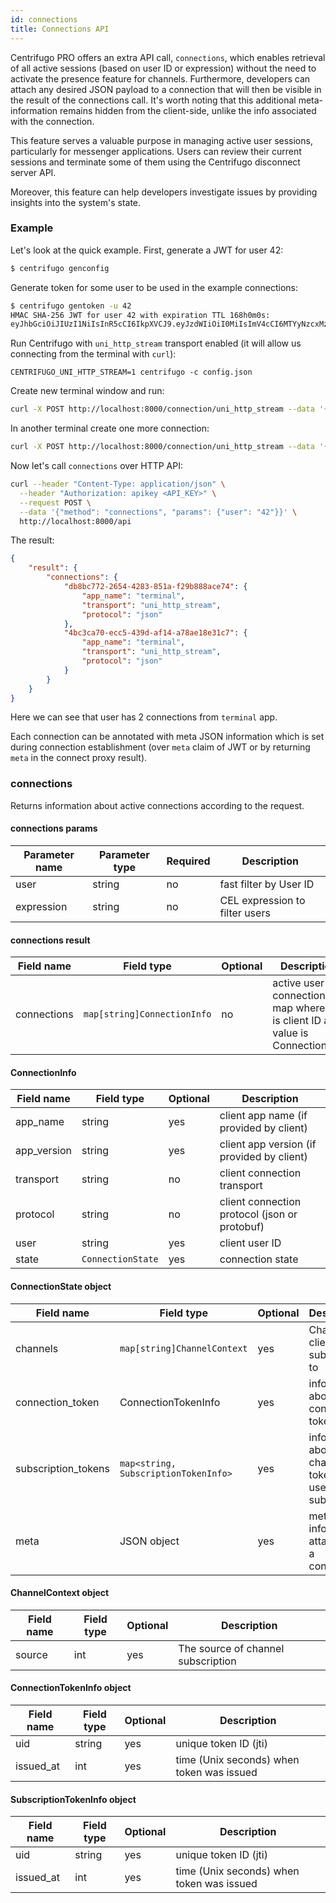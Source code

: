 ```yaml
---
id: connections
title: Connections API
---
```


Centrifugo PRO offers an extra API call, `connections`, which enables retrieval of all active sessions (based on user ID or expression) without the need to activate the presence feature for channels. Furthermore, developers can attach any desired JSON payload to a connection that will then be visible in the result of the connections call. It's worth noting that this additional meta-information remains hidden from the client-side, unlike the info associated with the connection.

This feature serves a valuable purpose in managing active user sessions, particularly for messenger applications. Users can review their current sessions and terminate some of them using the Centrifugo disconnect server API.

Moreover, this feature can help developers investigate issues by providing insights into the system's state.

### Example

Let's look at the quick example. First, generate a JWT for user 42:

```bash
$ centrifugo genconfig
```

Generate token for some user to be used in the example connections:

```bash
$ centrifugo gentoken -u 42
HMAC SHA-256 JWT for user 42 with expiration TTL 168h0m0s:
eyJhbGciOiJIUzI1NiIsInR5cCI6IkpXVCJ9.eyJzdWIiOiI0MiIsImV4cCI6MTYyNzcxMzMzNX0.s3eOhujiyBjc4u21nuHkbcWJll4Um0QqGU3PF-6Mf7Y
```

Run Centrifugo with `uni_http_stream` transport enabled (it will allow us connecting from the terminal with `curl`):

```
CENTRIFUGO_UNI_HTTP_STREAM=1 centrifugo -c config.json
```

Create new terminal window and run:

```bash
curl -X POST http://localhost:8000/connection/uni_http_stream --data '{"token": "eyJhbGciOiJIUzI1NiIsInR5cCI6IkpXVCJ9.eyJzdWIiOiI0MiIsImV4cCI6MTYyNzcxMzMzNX0.s3eOhujiyBjc4u21nuHkbcWJll4Um0QqGU3PF-6Mf7Y", "name": "terminal"}'
```

In another terminal create one more connection:

```bash
curl -X POST http://localhost:8000/connection/uni_http_stream --data '{"token": "eyJhbGciOiJIUzI1NiIsInR5cCI6IkpXVCJ9.eyJzdWIiOiI0MiIsImV4cCI6MTYyNzcxMzMzNX0.s3eOhujiyBjc4u21nuHkbcWJll4Um0QqGU3PF-6Mf7Y", "name": "terminal"}'
```

Now let's call `connections` over HTTP API:

```bash
curl --header "Content-Type: application/json" \
  --header "Authorization: apikey <API_KEY>" \
  --request POST \
  --data '{"method": "connections", "params": {"user": "42"}}' \
  http://localhost:8000/api
```

The result:

```json
{
    "result": {
        "connections": {
            "db8bc772-2654-4283-851a-f29b888ace74": {
                "app_name": "terminal",
                "transport": "uni_http_stream",
                "protocol": "json"
            },
            "4bc3ca70-ecc5-439d-af14-a78ae18e31c7": {
                "app_name": "terminal",
                "transport": "uni_http_stream",
                "protocol": "json"
            }
        }
    }
}
```

Here we can see that user has 2 connections from `terminal` app.

Each connection can be annotated with meta JSON information which is set during connection establishment (over `meta` claim of JWT or by returning `meta` in the connect proxy result).

### connections

Returns information about active connections according to the request. 

#### connections params

| Parameter name | Parameter type | Required | Description  |
| -------------- | -------------- | ------------ | ---- |
| user       | string  | no | fast filter by User ID        |
| expression       | string  | no | CEL expression to filter users        |

#### connections result

| Field name   | Field type     | Optional | Description  |
| -------------- | -------------- | ------ | ------------ |
| connections       | `map[string]ConnectionInfo`  | no | active user connections map where key is client ID and value is ConnectionInfo      |

#### ConnectionInfo

| Field name   | Field type     | Optional | Description  |
| -------------- | -------------- | ------ | ------------ |
| app_name       | string  | yes | client app name (if provided by client)         |
| app_version       | string  | yes | client app version (if provided by client)         |
| transport       | string  | no | client connection transport         |
| protocol       | string  | no | client connection protocol (json or protobuf) |
| user       | string  | yes | client user ID |
| state       | `ConnectionState`  | yes | connection state |

#### ConnectionState object

| Field name   | Field type     | Optional | Description  |
| -------------- | -------------- | ------ | ------------ |
| channels       | `map[string]ChannelContext`  | yes | Channels client subscribed to         |
| connection_token       | ConnectionTokenInfo  | yes | information about connection token         |
| subscription_tokens       | `map<string, SubscriptionTokenInfo>`  | yes |  information about channel tokens used to subscribe         |
| meta       | JSON object  | yes | meta information attached to a connection |

#### ChannelContext object

| Field name   | Field type     | Optional | Description  |
| -------------- | -------------- | ------ | ------------ |
| source       | int  | yes | The source of channel subscription  |

#### ConnectionTokenInfo object

| Field name   | Field type     | Optional | Description  |
| -------------- | -------------- | ------ | ------------ |
| uid       | string  | yes | unique token ID (jti)         |
| issued_at       | int  | yes | time (Unix seconds) when token was issued         |

#### SubscriptionTokenInfo object

| Field name   | Field type     | Optional | Description  |
| -------------- | -------------- | ------ | ------------ |
| uid       | string  | yes | unique token ID (jti)         |
| issued_at       | int  | yes | time (Unix seconds) when token was issued         |
